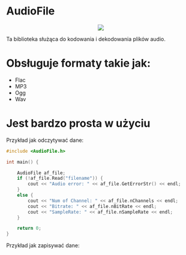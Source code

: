 # AudioFile

<p align="center">
<img src="http://i.imgur.com/dNweeQN.png" />
</p>

Ta biblioteka służąca do kodowania i dekodowania plików audio.

# Obsługuje formaty takie jak:
* Flac
* MP3
* Ogg
* Wav

# Jest bardzo prosta w użyciu
Przykład jak odczytywać dane:
``` c++
#include <AudioFile.h>

int main() {

	AudioFile af_file;
	if (!af_file.Read("filename")) {
		cout << "Audio error: " << af_file.GetErrorStr() << endl;
	}
	else {
		cout << "Num of Channel: " << af_file.nChannels << endl;
		cout << "Bitrate: " << af_file.nBitRate << endl;
		cout << "SampleRate: " << af_file.nSampleRate << endl;
	}

	return 0;
}
```
Przykład jak zapisywać dane:
